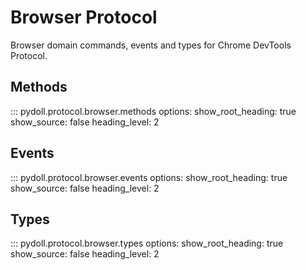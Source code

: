 # Browser Protocol

Browser domain commands, events and types for Chrome DevTools Protocol.

## Methods

::: pydoll.protocol.browser.methods
    options:
      show_root_heading: true
      show_source: false
      heading_level: 2

## Events  

::: pydoll.protocol.browser.events
    options:
      show_root_heading: true
      show_source: false
      heading_level: 2

## Types

::: pydoll.protocol.browser.types
    options:
      show_root_heading: true
      show_source: false
      heading_level: 2